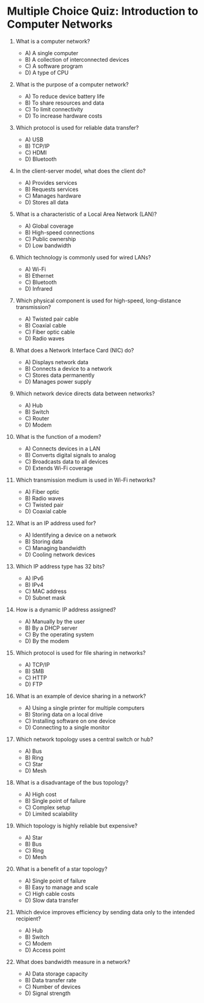 # Multiple Choice Quiz: Introduction to Computer Networks

1. What is a computer network?
   - A) A single computer
   - B) A collection of interconnected devices
   - C) A software program
   - D) A type of CPU

2. What is the purpose of a computer network?
   - A) To reduce device battery life
   - B) To share resources and data
   - C) To limit connectivity
   - D) To increase hardware costs

3. Which protocol is used for reliable data transfer?
   - A) USB
   - B) TCP/IP
   - C) HDMI
   - D) Bluetooth
   

4. In the client-server model, what does the client do?
   - A) Provides services
   - B) Requests services
   - C) Manages hardware
   - D) Stores all data
   

5. What is a characteristic of a Local Area Network (LAN)?
   - A) Global coverage
   - B) High-speed connections
   - C) Public ownership
   - D) Low bandwidth
   

6. Which technology is commonly used for wired LANs?
   - A) Wi-Fi
   - B) Ethernet
   - C) Bluetooth
   - D) Infrared
   

7. Which physical component is used for high-speed, long-distance transmission?
   - A) Twisted pair cable
   - B) Coaxial cable
   - C) Fiber optic cable
   - D) Radio waves
   

8. What does a Network Interface Card (NIC) do?
   - A) Displays network data
   - B) Connects a device to a network
   - C) Stores data permanently
   - D) Manages power supply
   

9. Which network device directs data between networks?
   - A) Hub
   - B) Switch
   - C) Router
   - D) Modem
   

10. What is the function of a modem?
    - A) Connects devices in a LAN
    - B) Converts digital signals to analog
    - C) Broadcasts data to all devices
    - D) Extends Wi-Fi coverage
    

11. Which transmission medium is used in Wi-Fi networks?
    - A) Fiber optic
    - B) Radio waves
    - C) Twisted pair
    - D) Coaxial cable
    

12. What is an IP address used for?
    - A) Identifying a device on a network
    - B) Storing data
    - C) Managing bandwidth
    - D) Cooling network devices
    

13. Which IP address type has 32 bits?
    - A) IPv6
    - B) IPv4
    - C) MAC address
    - D) Subnet mask
    

14. How is a dynamic IP address assigned?
    - A) Manually by the user
    - B) By a DHCP server
    - C) By the operating system
    - D) By the modem
    

15. Which protocol is used for file sharing in networks?
    - A) TCP/IP
    - B) SMB
    - C) HTTP
    - D) FTP
    

16. What is an example of device sharing in a network?
    - A) Using a single printer for multiple computers
    - B) Storing data on a local drive
    - C) Installing software on one device
    - D) Connecting to a single monitor
    

17. Which network topology uses a central switch or hub?
    - A) Bus
    - B) Ring
    - C) Star
    - D) Mesh
    

18. What is a disadvantage of the bus topology?
    - A) High cost
    - B) Single point of failure
    - C) Complex setup
    - D) Limited scalability
    

19. Which topology is highly reliable but expensive?
    - A) Star
    - B) Bus
    - C) Ring
    - D) Mesh
    

20. What is a benefit of a star topology?
    - A) Single point of failure
    - B) Easy to manage and scale
    - C) High cable costs
    - D) Slow data transfer
    

21. Which device improves efficiency by sending data only to the intended recipient?
    - A) Hub
    - B) Switch
    - C) Modem
    - D) Access point
    

22. What does bandwidth measure in a network?
    - A) Data storage capacity
    - B) Data transfer rate
    - C) Number of devices
    - D) Signal strength
    